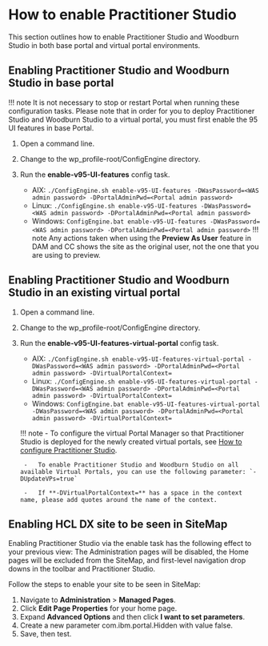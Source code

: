 # How to enable Practitioner Studio

This section outlines how to enable Practitioner Studio and Woodburn Studio in both base portal and virtual portal environments.

## Enabling Practitioner Studio and Woodburn Studio in base portal

!!! note
    It is not necessary to stop or restart Portal when running these configuration tasks. Please note that in order for you to deploy Practitioner Studio and Woodburn Studio to a virtual portal, you must first enable the 95 UI features in base Portal.

1. Open a command line.
2. Change to the wp\_profile-root/ConfigEngine directory.
3. Run the **enable-v95-UI-features** config task.

    -   AIX: `./ConfigEngine.sh enable-v95-UI-features -DWasPassword=<WAS admin password> -DPortalAdminPwd=<Portal admin password>`
    -   Linux: `./ConfigEngine.sh enable-v95-UI-features -DWasPassword=<WAS admin password> -DPortalAdminPwd=<Portal admin password>`
    -   Windows: `ConfigEngine.bat enable-v95-UI-features -DWasPassword=<WAS admin password> -DPortalAdminPwd=<Portal admin password>`
    !!! note 
        Any actions taken when using the **Preview As User** feature in DAM and CC shows the site as the original user, not the one that you are using to preview.


## Enabling Practitioner Studio and Woodburn Studio in an existing virtual portal

1. Open a command line.
2. Change to the wp\_profile-root/ConfigEngine directory.
3. Run the **enable-v95-UI-features-virtual-portal** config task.

    -   AIX: `./ConfigEngine.sh enable-v95-UI-features-virtual-portal -DWasPassword=<WAS admin password> -DPortalAdminPwd=<Portal admin password> -DVirtualPortalContext=`
    -   Linux: `./ConfigEngine.sh enable-v95-UI-features-virtual-portal -DWasPassword=<WAS admin password> -DPortalAdminPwd=<Portal admin password> -DVirtualPortalContext=`
    -   Windows: `ConfigEngine.bat enable-v95-UI-features-virtual-portal -DWasPassword=<WAS admin password> -DPortalAdminPwd=<Portal admin password> -DVirtualPortalContext=`

    !!! note
        -   To configure the virtual Portal Manager so that Practitioner Studio is deployed for the newly created virtual portals, see [How to configure Practitioner Studio](../../practitioner_studio/working_with_ps/config_prac_studio.md).

        -   To enable Practitioner Studio and Woodburn Studio on all available Virtual Portals, you can use the following parameter: `-DUpdateVPs=true`

        -   If **-DVirtualPortalContext=** has a space in the context name, please add quotes around the name of the context.

## Enabling HCL DX site to be seen in SiteMap

Enabling Practitioner Studio via the enable task has the following effect to your previous view: The Administration pages will be disabled, the Home pages will be excluded from the SiteMap, and first-level navigation drop downs in the toolbar and Practitioner Studio.

Follow the steps to enable your site to be seen in SiteMap:

1. Navigate to **Administration** \> **Managed Pages**.
2. Click **Edit Page Properties** for your home page.
3. Expand **Advanced Options** and then click **I want to set parameters**.
4. Create a new parameter com.ibm.portal.Hidden with value false.
5. Save, then test.
